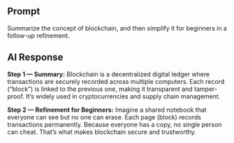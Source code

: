 ## Prompt
Summarize the concept of blockchain, and then simplify it for beginners in a follow-up refinement.

## AI Response
**Step 1 — Summary:**
Blockchain is a decentralized digital ledger where transactions are securely recorded across multiple computers. Each record (“block”) is linked to the previous one, making it transparent and tamper-proof. It’s widely used in cryptocurrencies and supply chain management.

**Step 2 — Refinement for Beginners:**
Imagine a shared notebook that everyone can see but no one can erase. Each page (block) records transactions permanently. Because everyone has a copy, no single person can cheat. That’s what makes blockchain secure and trustworthy.